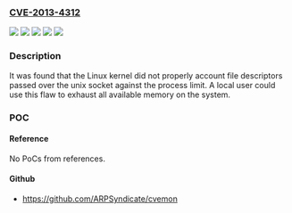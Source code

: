 ### [CVE-2013-4312](https://cve.mitre.org/cgi-bin/cvename.cgi?name=CVE-2013-4312)
![](https://img.shields.io/static/v1?label=Product&message=Red%20Hat%20Enterprise%20Linux%206&color=blue)
![](https://img.shields.io/static/v1?label=Product&message=Red%20Hat%20Enterprise%20Linux%207&color=blue)
![](https://img.shields.io/static/v1?label=Version&message=!%200%3A2.6.32-642.el6%20&color=brighgreen)
![](https://img.shields.io/static/v1?label=Version&message=!%200%3A3.10.0-514.rt56.420.el7%20&color=brighgreen)
![](https://img.shields.io/static/v1?label=Vulnerability&message=Uncontrolled%20Resource%20Consumption&color=brighgreen)

### Description

It was found that the Linux kernel did not properly account file descriptors passed over the unix socket against the process limit. A local user could use this flaw to exhaust all available memory on the system.

### POC

#### Reference
No PoCs from references.

#### Github
- https://github.com/ARPSyndicate/cvemon

